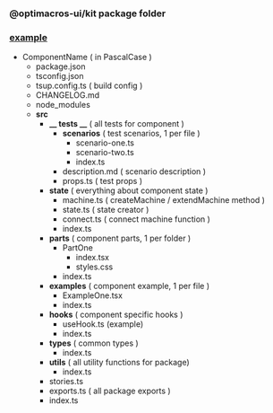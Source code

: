 ### @optimacros-ui/kit package folder
### [example](./examples/core/README.md)

- ComponentName ( in PascalCase )
    - package.json
    - tsconfig.json
    - tsup.config.ts ( build config )
    - CHANGELOG.md
    - node_modules
    - **src**
        - **__ tests __** ( all tests for component )
            - **scenarios** ( test scenarios, 1 per file )
                - scenario-one.ts
                - scenario-two.ts
                - index.ts
            - description.md ( scenario description )
            - props.ts ( test props )
        - **state** ( everything about component state )
            - machine.ts ( createMachine / extendMachine method )
            - state.ts ( state creator )
            - connect.ts ( connect machine function )
            - index.ts
        - **parts** ( component parts, 1 per folder )
            - PartOne
                - index.tsx
                - styles.css
            - index.ts
        - **examples** ( component example, 1 per file )
            - ExampleOne.tsx
            - index.ts
        - **hooks** ( component specific hooks )
            - useHook.ts (example)
            - index.ts
        - **types** ( common types )
            - index.ts
        - **utils** ( all utility functions for package)
            - index.ts
        - stories.ts
        - exports.ts ( all package exports )
        - index.ts
